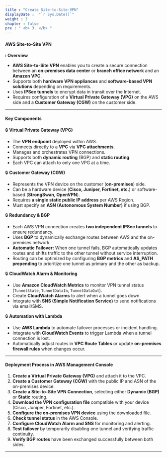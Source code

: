 ```yaml
---
title : "Create Site-to-Site-VPN"
displayDate :  "`r Sys.Date()`"
weight : 3
chapter : false
pre : " <b> 3. </b> "
---
```


#### AWS Site-to-Site VPN

ℹ️ **Overview**

- **AWS Site-to-Site VPN** enables you to create a secure connection between an **on-premises data center** or **branch office network** and an **Amazon VPC**.
- Supports both **hardware VPN appliances** and **software-based VPN solutions** depending on requirements.
- Uses **IPSec tunnels** to encrypt data in transit over the Internet.
- Requires configuration of a **Virtual Private Gateway (VPG)** on the AWS side and a **Customer Gateway (CGW)** on the customer side.

---

#### Key Components

🔒 **Virtual Private Gateway (VPG)**

- The **VPN endpoint** deployed within AWS.
- Connects directly to a **VPC** via **VPC attachments**.
- Manages and orchestrates VPN connections.
- Supports both **dynamic routing** (BGP) and **static routing**.
- Each VPC can attach to only one VPG at a time.

🔒 **Customer Gateway (CGW)**

- Represents the VPN device on the customer (**on-premises**) side.
- Can be a hardware device (**Cisco, Juniper, Fortinet, etc.**) or software-based (**StrongSwan, OpenVPN**).
- Requires **a single static public IP address** per AWS Region.
- Must specify an **ASN (Autonomous System Number)** if using BGP.

🔒 **Redundancy & BGP**

- Each AWS VPN connection creates **two independent IPSec tunnels** to ensure redundancy.
- Uses **BGP** to dynamically exchange routes between AWS and the on-premises network.
- **Automatic Failover:** When one tunnel fails, BGP automatically updates routes and shifts traffic to the other tunnel without service interruption.
- Routing can be optimized by configuring **BGP metrics** and **AS_PATH prepending** to prioritize one tunnel as primary and the other as backup.

🔒 **CloudWatch Alarm & Monitoring**

- Use **Amazon CloudWatch Metrics** to monitor VPN tunnel status (`TunnelState`, `TunnelDataIn`, `TunnelDataOut`).
- Create **CloudWatch Alarms** to alert when a tunnel goes down.
- Integrate with **SNS (Simple Notification Service)** to send notifications via email/SMS.

🔒 **Automation with Lambda**

- Use **AWS Lambda** to automate failover processes or incident handling.
- Integrate with **CloudWatch Events** to trigger Lambda when a tunnel connection is lost.
- Automatically adjust routes in **VPC Route Tables** or update **on-premises firewall rules** when changes occur.

---

#### Deployment Process in AWS Management Console

1. **Create a Virtual Private Gateway (VPG)** and attach it to the VPC.
2. **Create a Customer Gateway (CGW)** with the public IP and ASN of the on-premises device.
3. **Create a Site-to-Site VPN Connection**, selecting either **Dynamic (BGP)** or **Static** routing.
4. **Download the VPN configuration file** compatible with your device (Cisco, Juniper, Fortinet, etc.).
5. **Configure the on-premises VPN device** using the downloaded file.
6. **Check tunnel status** in the AWS Console.
7. **Configure CloudWatch Alarm and SNS** for monitoring and alerting.
8. **Test failover** by temporarily disabling one tunnel and verifying traffic continuity.
9. **Verify BGP routes** have been exchanged successfully between both sides.

---
